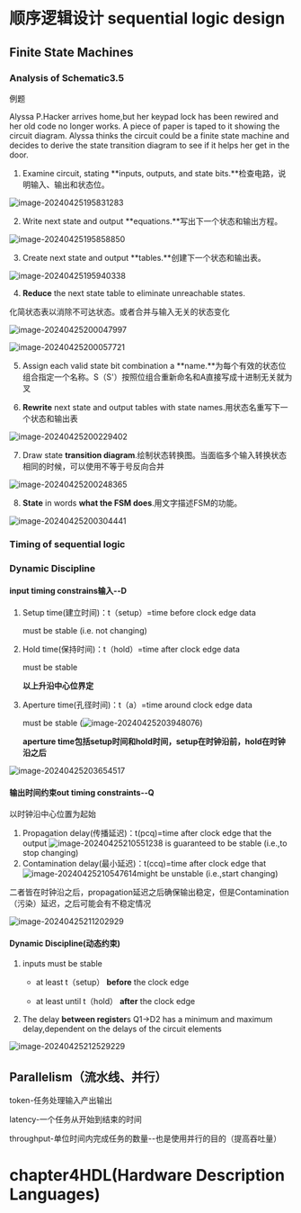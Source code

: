 # 顺序逻辑设计 sequential logic design

## Finite State Machines

### Analysis of Schematic3.5

例题

Alyssa P.Hacker arrives home,but her keypad lock has been rewired and her old code no longer works.
A piece of paper is taped to it showing the circuit diagram.
Alyssa thinks the circuit could be a finite state machine and decides to derive the state transition diagram to see if it helps her get in the door.

1. Examine circuit, stating **inputs, outputs, and state bits.**检查电路，说明输入、输出和状态位。

  ![image-20240425195831283](./assets/image-20240425195831283.png)

2. Write next state and output **equations.**写出下一个状态和输出方程。

  ![image-20240425195858850](./assets/image-20240425195858850.png)

3. Create next state and output **tables.**创建下一个状态和输出表。

  ![image-20240425195940338](./assets/image-20240425195940338.png)

4. **Reduce** the next state table to eliminate unreachable states.

  化简状态表以消除不可达状态。或者合并与输入无关的状态变化

  ![image-20240425200047997](./assets/image-20240425200047997.png)

  ![image-20240425200057721](./assets/image-20240425200057721.png)

5. Assign each valid state bit combination a **name.**为每个有效的状态位组合指定一个名称。S（S'）按照位组合重新命名和A直接写成十进制无关就为叉

6. **Rewrite** next state and output tables with state names.用状态名重写下一个状态和输出表

  ![image-20240425200229402](./assets/image-20240425200229402.png)

7. Draw state **transition diagram**.绘制状态转换图。当面临多个输入转换状态相同的时候，可以使用不等于号反向合并

  ![image-20240425200248365](./assets/image-20240425200248365.png)

8. **State** in words **what the FSM does**.用文字描述FSM的功能。

  ![image-20240425200304441](./assets/image-20240425200304441.png)

### Timing of sequential logic



### Dynamic Discipline



#### input timing constrains输入--D

1. Setup time(建立时间)：t（setup）=time before clock edge data

   must be stable (i.e. not changing)

2. Hold time(保持时间)：t（hold）=time after clock edge data

   must be stable

   **以上升沿中心位界定**

3. Aperture time(孔径时间)：t（a）=time around clock edge data

   must be stable (![image-20240425203948076](./assets/image-20240425203948076.png))

   **aperture time包括setup时间和hold时间，setup在时钟沿前，hold在时钟沿之后**

![image-20240425203654517](./assets/image-20240425203654517.png)

#### 输出时间约束out timing constraints--Q

以时钟沿中心位置为起始

1. Propagation delay(传播延迟)：t(pcq)=time after clock edge that the output ![image-20240425210551238](./assets/image-20240425210551238.png) is guaranteed to be stable (i.e.,to stop changing)
2. Contamination delay(最小延迟)：t(ccq)=time after clock edge that ![image-20240425210547614](./assets/image-20240425210547614.png)might be unstable (i.e.,start changing)

二者皆在时钟沿之后，propagation延迟之后确保输出稳定，但是Contamination（污染）延迟，之后可能会有不稳定情况

![image-20240425211202929](./assets/image-20240425211202929.png)

#### Dynamic Discipline(动态约束)

1. inputs must be stable

   - at least t（setup） **before** the clock edge

   - at least until t（hold） **after** the clock edge

2. The delay **between register**s Q1->D2 has a minimum and maximum delay,dependent on the delays of the circuit elements

![image-20240425212529229](./assets/image-20240425212529229.png)

## Parallelism（流水线、并行）

token-任务处理输入产出输出

latency-一个任务从开始到结束的时间

throughput-单位时间内完成任务的数量--也是使用并行的目的（提高吞吐量）

# chapter4HDL(Hardware Description Languages)
